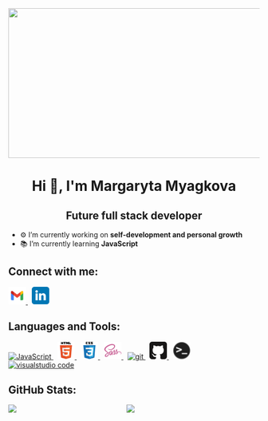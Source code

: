<img align="center" width="1000px" height="300px" src="https://thumbs.gfycat.com/DefiniteImmenseHalicore-size_restricted.gif" />

<h1 align="center">Hi 👋, I'm Margaryta Myagkova</h1>
<h2 align="center">Future full stack developer</h2>

- :gear: I’m currently working on **self-development and personal growth**
- :books: I’m currently learning **JavaScript**

<h2 align="left">Connect with me:</h2>
<div align="left">
<a href="mailto:margaryta.myagkova@gmail.com" target="top">
<img src="./svg/gmail.svg" alt="email" height="35" width="35" />
</a>
&nbsp;
<a href="https://linkedin.com" target="blank" rel="noopener noreferrer nofollow">
<img src="./svg/linkedin.svg" alt="linkedin" height="35" width="35" />
</a>
</div>

<h2 align="left">Languages and Tools:</h2>
<div align="left"> 
  <a href="https://developer.mozilla.org/en-US/docs/Web/JavaScript" target="_blank" rel="noopener noreferrer nofollow"> 
    <img src="https://upload.wikimedia.org/wikipedia/commons/9/99/Unofficial_JavaScript_logo_2.svg" alt="JavaScript" width="35" height="35"/> 
  </a> 
&nbsp;
  <a href="https://developer.mozilla.org/en-US/docs/Web/HTML" target="_blank" rel="noopener noreferrer nofollow"> 
    <img src="https://raw.githubusercontent.com/devicons/devicon/master/icons/html5/html5-original-wordmark.svg" alt="html5" width="35" height="35"/> 
  </a> 
&nbsp;
  <a href="https://developer.mozilla.org/en-US/docs/Web/CSS" target="_blank" rel="noopener noreferrer nofollow"> 
    <img src="https://raw.githubusercontent.com/devicons/devicon/master/icons/css3/css3-original-wordmark.svg" alt="css3" width="35" height="35"/> 
  </a> 
  &nbsp;
  <a href="https://sass-lang.com/" target="_blank" rel="noopener noreferrer nofollow">
    <img src="https://raw.githubusercontent.com/devicons/devicon/master/icons/sass/sass-original.svg" alt="sass" width="35" height="35"/> 
  </a> 
  &nbsp;
  <a href="https://git-scm.com/" target="_blank" rel="noopener noreferrer nofollow"> 
    <img src="https://www.vectorlogo.zone/logos/git-scm/git-scm-icon.svg" alt="git" width="35" height="35"/> 
  </a> 
  &nbsp;
  <a href="https://github.com/" target="_blank" rel="noopener noreferrer nofollow">
    <img src="./svg/github.svg" alt="github" width="35" height="35"/> 
  </a>
  &nbsp;
  <img src="https://raw.githubusercontent.com/github/explore/80688e429a7d4ef2fca1e82350fe8e3517d3494d/topics/terminal/terminal.png" alt="terminal" width="35" height="35"/> 
  &nbsp;
  <a href="https://code.visualstudio.com/" target="_blank" rel="noopener noreferrer nofollow">
    <img src="https://www.vectorlogo.zone/logos/visualstudio_code/visualstudio_code-icon.svg" alt="visualstudio code" width="35" height="35"/> 
  </a> 
</div>

<h2 align="left">GitHub Stats:</h2>
<div align="left">
<img align="left" width="47%" src="https://github-readme-stats.vercel.app/api?username=phoenix7778&count_private=true&show_icons=true&theme=algolia" />
<img align="left" width="47%" src="https://github-readme-stats.vercel.app/api/top-langs/?username=phoenix7778&layout=compact&count_private=true&show_icons=true&theme=algolia" />
</div>
